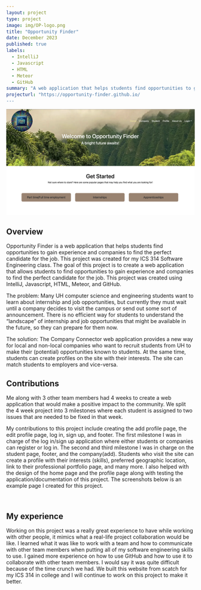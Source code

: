 ```yaml
---
layout: project
type: project
image: img/OP-logo.png
title: "Opportunity Finder"
date: December 2023
published: true
labels:
  - IntelliJ
  - Javascript
  - HTML
  - Meteor
  - GitHub
summary: "A web application that helps students find opportunities to gain experience and companies to find the perfect candidate."
projecturl: "https://opportunity-finder.github.io/
---
```


<img class="img-fluid" src="../img/home-page-OP.png" alt="">

## Overview

Opportunity Finder is a web application that helps students find opportunities to gain experience and companies to find the perfect candidate for the job. This project was created for my ICS 314 Software Engineering class. The goal of this project is to create a web application that allows students to find opportunities to gain experience and companies to find the perfect candidate for the job. This project was created using IntelliJ, Javascript, HTML, Meteor, and GitHub.

The problem: Many UH computer science and engineering students want to learn about internship and job opportunities, but currently they must wait until a company decides to visit the campus or send out some sort of announcement. There is no efficient way for students to understand the “landscape” of internship and job opportunities that might be available in the future, so they can prepare for them now.

The solution: The Company Connector web application provides a new way for local and non-local companies who want to recruit students from UH to make their (potential) opportunities known to students. At the same time, students can create profiles on the site with their interests. The site can match students to employers and vice-versa.

## Contributions
Me along with 3 other team members had 4 weeks to create a web application that would make a positive impact to the community. We split the 4 week project into 3 milestones where each student is assigned to two issues that are needed to be fixed in that week. 

My contributions to this project include creating the add profile page, the edit profile page, log in, sign up, and footer. The first milestone I was in charge of the log in/sign up application where either students or companies can register or log in. The second and third milestone I was in charge on the student page, footer, and the company(add). Students who visit the site can create a profile with their interests (skills), preferred geographic location, link to their professional portfolio page, and many more. I also helped with the design of the home page and the profile page along with testing the application/documentation of this project. The screenshots below is an example page I created for this project.

<img class="img-fluid" src="../img/add-profile.png" alt="">

## My experience

Working on this project was a really great experience to have while working with other people, it mimics what a real-life project collaboration would be like. I learned what it was like to work with a team and how to communicate with other team members when putting all of my software engineering skills to use. I gained more experience on how to use GitHub and how to use it to collaborate with other team members. I would say it was quite difficult because of the time crunch we had. We built this website from scatch for my ICS 314 in college and I will continue to work on this project to make it better.



